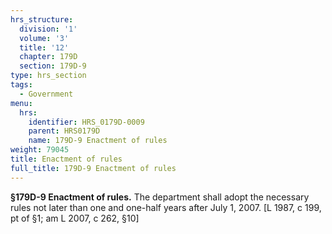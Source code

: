 ```yaml
---
hrs_structure:
  division: '1'
  volume: '3'
  title: '12'
  chapter: 179D
  section: 179D-9
type: hrs_section
tags:
  - Government
menu:
  hrs:
    identifier: HRS_0179D-0009
    parent: HRS0179D
    name: 179D-9 Enactment of rules
weight: 79045
title: Enactment of rules
full_title: 179D-9 Enactment of rules
---
```

**§179D-9 Enactment of rules.** The department shall adopt the necessary rules not later than one and one-half years after July 1, 2007\. [L 1987, c 199, pt of §1; am L 2007, c 262, §10]